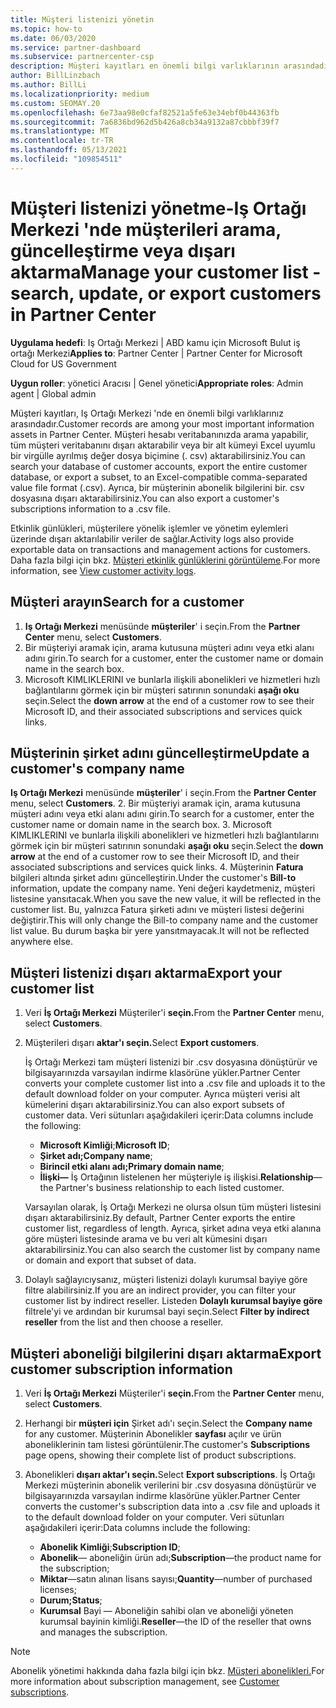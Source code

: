 ```yaml
---
title: Müşteri listenizi yönetin
ms.topic: how-to
ms.date: 06/03/2020
ms.service: partner-dashboard
ms.subservice: partnercenter-csp
description: Müşteri kayıtları en önemli bilgi varlıklarının arasındadır. Iş ortağı merkezi müşteri listenizde bilgileri görüntülemeyi, aramanızı, güncelleştirmeyi, & dışarı aktarmayı öğrenin.
author: BillLinzbach
ms.author: BillLi
ms.localizationpriority: medium
ms.custom: SEOMAY.20
ms.openlocfilehash: 6e73aa98e0cfaf82521a5fe63e34ebf0b44363fb
ms.sourcegitcommit: 7a6836bd962d5b426a8cb34a9132a87cbbbf39f7
ms.translationtype: MT
ms.contentlocale: tr-TR
ms.lasthandoff: 05/13/2021
ms.locfileid: "109854511"
---
```

# <a name="manage-your-customer-list---search-update-or-export-customers-in-partner-center"></a><span data-ttu-id="b635c-104">Müşteri listenizi yönetme-Iş Ortağı Merkezi 'nde müşterileri arama, güncelleştirme veya dışarı aktarma</span><span class="sxs-lookup"><span data-stu-id="b635c-104">Manage your customer list - search, update, or export customers in Partner Center</span></span>

<span data-ttu-id="b635c-105">**Uygulama hedefi**: Iş Ortağı Merkezi | ABD kamu için Microsoft Bulut iş ortağı Merkezi</span><span class="sxs-lookup"><span data-stu-id="b635c-105">**Applies to**: Partner Center | Partner Center for Microsoft Cloud for US Government</span></span>

<span data-ttu-id="b635c-106">**Uygun roller**: yönetici Aracısı | Genel yönetici</span><span class="sxs-lookup"><span data-stu-id="b635c-106">**Appropriate roles**: Admin agent | Global admin</span></span>

<span data-ttu-id="b635c-107">Müşteri kayıtları, Iş Ortağı Merkezi 'nde en önemli bilgi varlıklarınız arasındadır.</span><span class="sxs-lookup"><span data-stu-id="b635c-107">Customer records are among your most important information assets in Partner Center.</span></span> <span data-ttu-id="b635c-108">Müşteri hesabı veritabanınızda arama yapabilir, tüm müşteri veritabanını dışarı aktarabilir veya bir alt kümeyi Excel uyumlu bir virgülle ayrılmış değer dosya biçimine (. csv) aktarabilirsiniz.</span><span class="sxs-lookup"><span data-stu-id="b635c-108">You can search your database of customer accounts, export the entire customer database, or export a subset, to an Excel-compatible comma-separated value file format (.csv).</span></span> <span data-ttu-id="b635c-109">Ayrıca, bir müşterinin abonelik bilgilerini bir. csv dosyasına dışarı aktarabilirsiniz.</span><span class="sxs-lookup"><span data-stu-id="b635c-109">You can also export a customer's subscriptions information to a .csv file.</span></span>

<span data-ttu-id="b635c-110">Etkinlik günlükleri, müşterilere yönelik işlemler ve yönetim eylemleri üzerinde dışarı aktarılabilir veriler de sağlar.</span><span class="sxs-lookup"><span data-stu-id="b635c-110">Activity logs also provide exportable data on transactions and management actions for customers.</span></span> <span data-ttu-id="b635c-111">Daha fazla bilgi için bkz. [Müşteri etkinlik günlüklerini görüntüleme](activity-logs.md).</span><span class="sxs-lookup"><span data-stu-id="b635c-111">For more information, see [View customer activity logs](activity-logs.md).</span></span>

## <a name="search-for-a-customer"></a><span data-ttu-id="b635c-112">Müşteri arayın</span><span class="sxs-lookup"><span data-stu-id="b635c-112">Search for a customer</span></span>

1. <span data-ttu-id="b635c-113">**Iş Ortağı Merkezi** menüsünde **müşteriler**' i seçin.</span><span class="sxs-lookup"><span data-stu-id="b635c-113">From the **Partner Center** menu, select **Customers**.</span></span>
2. <span data-ttu-id="b635c-114">Bir müşteriyi aramak için, arama kutusuna müşteri adını veya etki alanı adını girin.</span><span class="sxs-lookup"><span data-stu-id="b635c-114">To search for a customer, enter the customer name or domain name in the search box.</span></span>
3. <span data-ttu-id="b635c-115">Microsoft KIMLIKLERINI ve bunlarla ilişkili abonelikleri ve hizmetleri hızlı bağlantılarını görmek için bir müşteri satırının sonundaki **aşağı oku** seçin.</span><span class="sxs-lookup"><span data-stu-id="b635c-115">Select the **down arrow** at the end of a customer row to see their Microsoft ID, and their associated subscriptions and services quick links.</span></span>

## <a name="update-a-customers-company-name"></a><span data-ttu-id="b635c-116">Müşterinin şirket adını güncelleştirme</span><span class="sxs-lookup"><span data-stu-id="b635c-116">Update a customer's company name</span></span>

<span data-ttu-id="b635c-117">**Iş Ortağı Merkezi** menüsünde **müşteriler**' i seçin.</span><span class="sxs-lookup"><span data-stu-id="b635c-117">From the **Partner Center** menu, select **Customers**.</span></span>
2. <span data-ttu-id="b635c-118">Bir müşteriyi aramak için, arama kutusuna müşteri adını veya etki alanı adını girin.</span><span class="sxs-lookup"><span data-stu-id="b635c-118">To search for a customer, enter the customer name or domain name in the search box.</span></span>
3. <span data-ttu-id="b635c-119">Microsoft KIMLIKLERINI ve bunlarla ilişkili abonelikleri ve hizmetleri hızlı bağlantılarını görmek için bir müşteri satırının sonundaki **aşağı oku** seçin.</span><span class="sxs-lookup"><span data-stu-id="b635c-119">Select the **down arrow** at the end of a customer row to see their Microsoft ID, and their associated subscriptions and services quick links.</span></span>
4. <span data-ttu-id="b635c-120">Müşterinin **Fatura** bilgileri altında şirket adını güncelleştirin.</span><span class="sxs-lookup"><span data-stu-id="b635c-120">Under the customer's **Bill-to** information, update the company name.</span></span> <span data-ttu-id="b635c-121">Yeni değeri kaydetmeniz, müşteri listesine yansıtacak.</span><span class="sxs-lookup"><span data-stu-id="b635c-121">When you save the new value, it will be reflected in the customer list.</span></span> <span data-ttu-id="b635c-122">Bu, yalnızca Fatura şirketi adını ve müşteri listesi değerini değiştirir.</span><span class="sxs-lookup"><span data-stu-id="b635c-122">This will only change the Bill-to company name and the customer list value.</span></span> <span data-ttu-id="b635c-123">Bu durum başka bir yere yansıtmayacak.</span><span class="sxs-lookup"><span data-stu-id="b635c-123">It will not be reflected anywhere else.</span></span>

## <a name="export-your-customer-list"></a><span data-ttu-id="b635c-124">Müşteri listenizi dışarı aktarma</span><span class="sxs-lookup"><span data-stu-id="b635c-124">Export your customer list</span></span>

1. <span data-ttu-id="b635c-125">Veri **İş Ortağı Merkezi** Müşteriler'i **seçin.**</span><span class="sxs-lookup"><span data-stu-id="b635c-125">From the **Partner Center** menu, select **Customers**.</span></span>
2. <span data-ttu-id="b635c-126">Müşterileri dışarı **aktar'ı seçin.**</span><span class="sxs-lookup"><span data-stu-id="b635c-126">Select **Export customers**.</span></span>

   <span data-ttu-id="b635c-127">İş Ortağı Merkezi tam müşteri listenizi bir .csv dosyasına dönüştürür ve bilgisayarınızda varsayılan indirme klasörüne yükler.</span><span class="sxs-lookup"><span data-stu-id="b635c-127">Partner Center converts your complete customer list into a .csv file and uploads it to the default download folder on your computer.</span></span> <span data-ttu-id="b635c-128">Ayrıca müşteri verisi alt kümelerini dışarı aktarabilirsiniz.</span><span class="sxs-lookup"><span data-stu-id="b635c-128">You can also export subsets of customer data.</span></span> <span data-ttu-id="b635c-129">Veri sütunları aşağıdakileri içerir:</span><span class="sxs-lookup"><span data-stu-id="b635c-129">Data columns include the following:</span></span>

   - <span data-ttu-id="b635c-130">**Microsoft Kimliği**;</span><span class="sxs-lookup"><span data-stu-id="b635c-130">**Microsoft ID**;</span></span>
   - <span data-ttu-id="b635c-131">**Şirket adı;**</span><span class="sxs-lookup"><span data-stu-id="b635c-131">**Company name**;</span></span>
   - <span data-ttu-id="b635c-132">**Birincil etki alanı adı;**</span><span class="sxs-lookup"><span data-stu-id="b635c-132">**Primary domain name**;</span></span>
   - <span data-ttu-id="b635c-133">**İlişki—** İş Ortağının listelenen her müşteriyle iş ilişkisi.</span><span class="sxs-lookup"><span data-stu-id="b635c-133">**Relationship**—the Partner's business relationship to each listed customer.</span></span>

    <span data-ttu-id="b635c-134">Varsayılan olarak, İş Ortağı Merkezi ne olursa olsun tüm müşteri listesini dışarı aktarabilirsiniz.</span><span class="sxs-lookup"><span data-stu-id="b635c-134">By default, Partner Center exports the entire customer list, regardless of length.</span></span> <span data-ttu-id="b635c-135">Ayrıca, şirket adına veya etki alanına göre müşteri listesinde arama ve bu veri alt kümesini dışarı aktarabilirsiniz.</span><span class="sxs-lookup"><span data-stu-id="b635c-135">You can also search the customer list by company name or domain and export that subset of data.</span></span>

3. <span data-ttu-id="b635c-136">Dolaylı sağlayıcıysanız, müşteri listenizi dolaylı kurumsal bayiye göre filtre alabilirsiniz.</span><span class="sxs-lookup"><span data-stu-id="b635c-136">If you are an indirect provider, you can filter your customer list by indirect reseller.</span></span> <span data-ttu-id="b635c-137">Listeden **Dolaylı kurumsal bayiye göre** filtrele'yi ve ardından bir kurumsal bayi seçin.</span><span class="sxs-lookup"><span data-stu-id="b635c-137">Select **Filter by indirect reseller** from the list and then choose a reseller.</span></span>


## <a name="export-customer-subscription-information"></a><span data-ttu-id="b635c-138">Müşteri aboneliği bilgilerini dışarı aktarma</span><span class="sxs-lookup"><span data-stu-id="b635c-138">Export customer subscription information</span></span>

1. <span data-ttu-id="b635c-139">Veri **İş Ortağı Merkezi** Müşteriler'i **seçin.**</span><span class="sxs-lookup"><span data-stu-id="b635c-139">From the **Partner Center** menu, select **Customers**.</span></span>

2. <span data-ttu-id="b635c-140">Herhangi bir **müşteri için** Şirket adı'ı seçin.</span><span class="sxs-lookup"><span data-stu-id="b635c-140">Select the **Company name** for any customer.</span></span> <span data-ttu-id="b635c-141">Müşterinin Abonelikler **sayfası** açılır ve ürün aboneliklerinin tam listesi görüntülenir.</span><span class="sxs-lookup"><span data-stu-id="b635c-141">The customer's **Subscriptions** page opens, showing their complete list of product subscriptions.</span></span>

3. <span data-ttu-id="b635c-142">Abonelikleri **dışarı aktar'ı seçin.**</span><span class="sxs-lookup"><span data-stu-id="b635c-142">Select **Export subscriptions**.</span></span> <span data-ttu-id="b635c-143">İş Ortağı Merkezi müşterinin abonelik verilerini bir .csv dosyasına dönüştürür ve bilgisayarınızda varsayılan indirme klasörüne yükler.</span><span class="sxs-lookup"><span data-stu-id="b635c-143">Partner Center converts the customer's subscription data into a .csv file and uploads it to the default download folder on your computer.</span></span> <span data-ttu-id="b635c-144">Veri sütunları aşağıdakileri içerir:</span><span class="sxs-lookup"><span data-stu-id="b635c-144">Data columns include the following:</span></span>
   - <span data-ttu-id="b635c-145">**Abonelik Kimliği**;</span><span class="sxs-lookup"><span data-stu-id="b635c-145">**Subscription ID**;</span></span>
   - <span data-ttu-id="b635c-146">**Abonelik**— aboneliğin ürün adı;</span><span class="sxs-lookup"><span data-stu-id="b635c-146">**Subscription**—the product name for the subscription;</span></span>
   - <span data-ttu-id="b635c-147">**Miktar**—satın alınan lisans sayısı;</span><span class="sxs-lookup"><span data-stu-id="b635c-147">**Quantity**—number of purchased licenses;</span></span>
   - <span data-ttu-id="b635c-148">**Durum;**</span><span class="sxs-lookup"><span data-stu-id="b635c-148">**Status**;</span></span>
   - <span data-ttu-id="b635c-149">**Kurumsal** Bayi — Aboneliğin sahibi olan ve aboneliği yöneten kurumsal bayinin kimliği.</span><span class="sxs-lookup"><span data-stu-id="b635c-149">**Reseller**—the ID of the reseller that owns and manages the subscription.</span></span>

> [!NOTE]  
> <span data-ttu-id="b635c-150">Abonelik yönetimi hakkında daha fazla bilgi için bkz. [Müşteri abonelikleri.](customer-subscriptions.md)</span><span class="sxs-lookup"><span data-stu-id="b635c-150">For more information about subscription management, see [Customer subscriptions](customer-subscriptions.md).</span></span>
